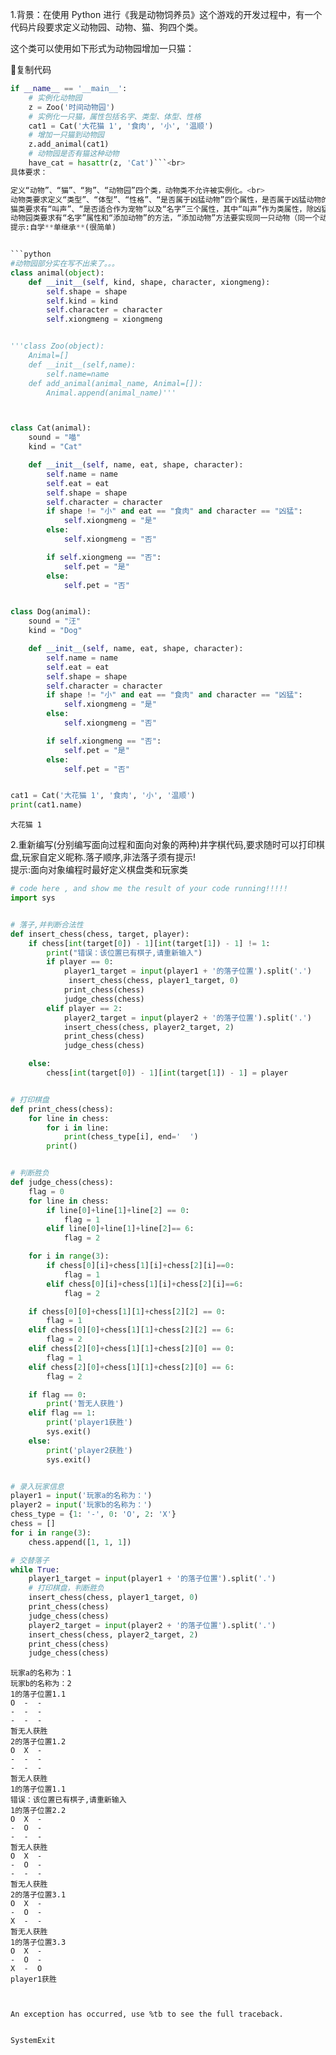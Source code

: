  1.背景：在使用 Python 进行《我是动物饲养员》这个游戏的开发过程中，有一个代码片段要求定义动物园、动物、猫、狗四个类。<br>

这个类可以使用如下形式为动物园增加一只猫：<br>

复制代码<br>
```python
if __name__ == '__main__':
    # 实例化动物园
    z = Zoo('时间动物园')
    # 实例化一只猫，属性包括名字、类型、体型、性格
    cat1 = Cat('大花猫 1', '食肉', '小', '温顺')
    # 增加一只猫到动物园
    z.add_animal(cat1)
    # 动物园是否有猫这种动物
    have_cat = hasattr(z, 'Cat')```<br>
具体要求：

定义“动物”、“猫”、“狗”、“动物园”四个类，动物类不允许被实例化。<br>
动物类要求定义“类型”、“体型”、“性格”、“是否属于凶猛动物”四个属性，是否属于凶猛动物的判断标准是：“体型 >= 中等”并且是“食肉类型”同时“性格凶猛”。<br>
猫类要求有“叫声”、“是否适合作为宠物”以及“名字”三个属性，其中“叫声”作为类属性，除凶猛动物外都适合作为宠物，猫类继承自动物类。狗类属性与猫类相同，继承自动物类。<br>
动物园类要求有“名字”属性和“添加动物”的方法，“添加动物”方法要实现同一只动物（同一个动物实例）不能被重复添加的功能。<br>
提示:自学**单继承**(很简单)


```python
#动物园部分实在写不出来了。。。
class animal(object):
    def __init__(self, kind, shape, character, xiongmeng):
        self.shape = shape
        self.kind = kind
        self.character = character
        self.xiongmeng = xiongmeng


'''class Zoo(object):
    Animal=[]
    def __init__(self,name):
        self.name=name
    def add_animal(animal_name, Animal=[]):
        Animal.append(animal_name)'''



class Cat(animal):
    sound = "喵"
    kind = "Cat"

    def __init__(self, name, eat, shape, character):
        self.name = name
        self.eat = eat
        self.shape = shape
        self.character = character
        if shape != "小" and eat == "食肉" and character == "凶猛":
            self.xiongmeng = "是"
        else:
            self.xiongmeng = "否"

        if self.xiongmeng == "否":
            self.pet = "是"
        else:
            self.pet = "否"


class Dog(animal):
    sound = "汪"
    kind = "Dog"

    def __init__(self, name, eat, shape, character):
        self.name = name
        self.eat = eat
        self.shape = shape
        self.character = character
        if shape != "小" and eat == "食肉" and character == "凶猛":
            self.xiongmeng = "是"
        else:
            self.xiongmeng = "否"

        if self.xiongmeng == "否":
            self.pet = "是"
        else:
            self.pet = "否"


cat1 = Cat('大花猫 1', '食肉', '小', '温顺')
print(cat1.name)

```

    大花猫 1
    

2.重新编写(分别编写面向过程和面向对象的两种)井字棋代码,要求随时可以打印棋盘,玩家自定义昵称.落子顺序,非法落子须有提示!<br>
提示:面向对象编程时最好定义棋盘类和玩家类


```python
# code here , and show me the result of your code running!!!!!
import sys


# 落子,并判断合法性
def insert_chess(chess, target, player):
    if chess[int(target[0]) - 1][int(target[1]) - 1] != 1:
        print("错误：该位置已有棋子,请重新输入")
        if player == 0:
            player1_target = input(player1 + '的落子位置').split('.')
             insert_chess(chess, player1_target, 0)
            print_chess(chess)
            judge_chess(chess)
        elif player == 2:
            player2_target = input(player2 + '的落子位置').split('.')
            insert_chess(chess, player2_target, 2)
            print_chess(chess)
            judge_chess(chess)

    else:
        chess[int(target[0]) - 1][int(target[1]) - 1] = player


# 打印棋盘
def print_chess(chess):
    for line in chess:
        for i in line:
            print(chess_type[i], end='  ')
        print()


# 判断胜负
def judge_chess(chess):
    flag = 0
    for line in chess:
        if line[0]+line[1]+line[2] == 0:
            flag = 1
        elif line[0]+line[1]+line[2]== 6:
            flag = 2

    for i in range(3):
        if chess[0][i]+chess[1][i]+chess[2][i]==0:
            flag = 1
        elif chess[0][i]+chess[1][i]+chess[2][i]==6:
            flag = 2

    if chess[0][0]+chess[1][1]+chess[2][2] == 0:
        flag = 1
    elif chess[0][0]+chess[1][1]+chess[2][2] == 6:
        flag = 2
    elif chess[2][0]+chess[1][1]+chess[2][0] == 0:
        flag = 1
    elif chess[2][0]+chess[1][1]+chess[2][0] == 6:
        flag = 2

    if flag == 0:
        print('暂无人获胜')
    elif flag == 1:
        print('player1获胜')
        sys.exit()
    else:
        print('player2获胜')
        sys.exit()


# 录入玩家信息
player1 = input('玩家a的名称为：')
player2 = input('玩家b的名称为：')
chess_type = {1: '-', 0: 'O', 2: 'X'}
chess = []
for i in range(3):
    chess.append([1, 1, 1])

# 交替落子
while True:
    player1_target = input(player1 + '的落子位置').split('.')
    # 打印棋盘，判断胜负
    insert_chess(chess, player1_target, 0)
    print_chess(chess)
    judge_chess(chess)
    player2_target = input(player2 + '的落子位置').split('.')
    insert_chess(chess, player2_target, 2)
    print_chess(chess)
    judge_chess(chess)


```

    玩家a的名称为：1
    玩家b的名称为：2
    1的落子位置1.1
    O  -  -  
    -  -  -  
    -  -  -  
    暂无人获胜
    2的落子位置1.2
    O  X  -  
    -  -  -  
    -  -  -  
    暂无人获胜
    1的落子位置1.1
    错误：该位置已有棋子,请重新输入
    1的落子位置2.2
    O  X  -  
    -  O  -  
    -  -  -  
    暂无人获胜
    O  X  -  
    -  O  -  
    -  -  -  
    暂无人获胜
    2的落子位置3.1
    O  X  -  
    -  O  -  
    X  -  -  
    暂无人获胜
    1的落子位置3.3
    O  X  -  
    -  O  -  
    X  -  O  
    player1获胜
    


    An exception has occurred, use %tb to see the full traceback.
    

    SystemExit
    



